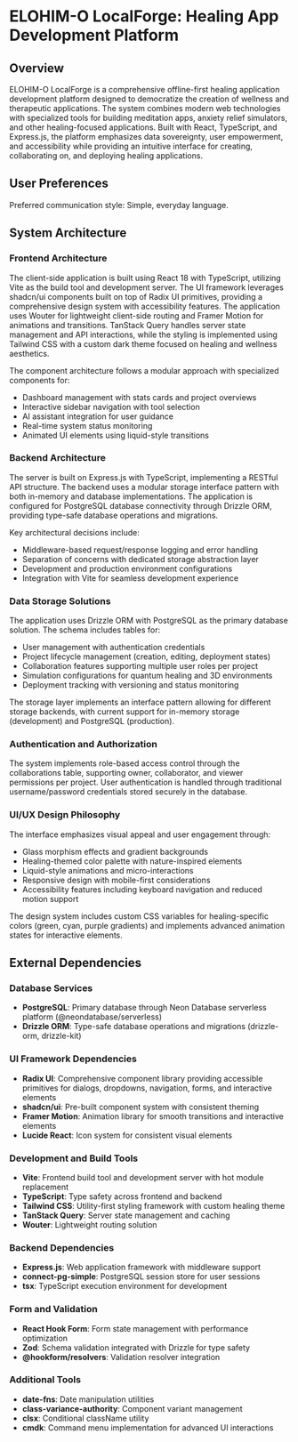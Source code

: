 # ELOHIM-O LocalForge: Healing App Development Platform

## Overview

ELOHIM-O LocalForge is a comprehensive offline-first healing application development platform designed to democratize the creation of wellness and therapeutic applications. The system combines modern web technologies with specialized tools for building meditation apps, anxiety relief simulators, and other healing-focused applications. Built with React, TypeScript, and Express.js, the platform emphasizes data sovereignty, user empowerment, and accessibility while providing an intuitive interface for creating, collaborating on, and deploying healing applications.

## User Preferences

Preferred communication style: Simple, everyday language.

## System Architecture

### Frontend Architecture
The client-side application is built using React 18 with TypeScript, utilizing Vite as the build tool and development server. The UI framework leverages shadcn/ui components built on top of Radix UI primitives, providing a comprehensive design system with accessibility features. The application uses Wouter for lightweight client-side routing and Framer Motion for animations and transitions. TanStack Query handles server state management and API interactions, while the styling is implemented using Tailwind CSS with a custom dark theme focused on healing and wellness aesthetics.

The component architecture follows a modular approach with specialized components for:
- Dashboard management with stats cards and project overviews
- Interactive sidebar navigation with tool selection
- AI assistant integration for user guidance
- Real-time system status monitoring
- Animated UI elements using liquid-style transitions

### Backend Architecture
The server is built on Express.js with TypeScript, implementing a RESTful API structure. The backend uses a modular storage interface pattern with both in-memory and database implementations. The application is configured for PostgreSQL database connectivity through Drizzle ORM, providing type-safe database operations and migrations.

Key architectural decisions include:
- Middleware-based request/response logging and error handling
- Separation of concerns with dedicated storage abstraction layer
- Development and production environment configurations
- Integration with Vite for seamless development experience

### Data Storage Solutions
The application uses Drizzle ORM with PostgreSQL as the primary database solution. The schema includes tables for:
- User management with authentication credentials
- Project lifecycle management (creation, editing, deployment states)  
- Collaboration features supporting multiple user roles per project
- Simulation configurations for quantum healing and 3D environments
- Deployment tracking with versioning and status monitoring

The storage layer implements an interface pattern allowing for different storage backends, with current support for in-memory storage (development) and PostgreSQL (production).

### Authentication and Authorization
The system implements role-based access control through the collaborations table, supporting owner, collaborator, and viewer permissions per project. User authentication is handled through traditional username/password credentials stored securely in the database.

### UI/UX Design Philosophy
The interface emphasizes visual appeal and user engagement through:
- Glass morphism effects and gradient backgrounds
- Healing-themed color palette with nature-inspired elements
- Liquid-style animations and micro-interactions
- Responsive design with mobile-first considerations
- Accessibility features including keyboard navigation and reduced motion support

The design system includes custom CSS variables for healing-specific colors (green, cyan, purple gradients) and implements advanced animation states for interactive elements.

## External Dependencies

### Database Services
- **PostgreSQL**: Primary database through Neon Database serverless platform (@neondatabase/serverless)
- **Drizzle ORM**: Type-safe database operations and migrations (drizzle-orm, drizzle-kit)

### UI Framework Dependencies
- **Radix UI**: Comprehensive component library providing accessible primitives for dialogs, dropdowns, navigation, forms, and interactive elements
- **shadcn/ui**: Pre-built component system with consistent theming
- **Framer Motion**: Animation library for smooth transitions and interactive elements
- **Lucide React**: Icon system for consistent visual elements

### Development and Build Tools
- **Vite**: Frontend build tool and development server with hot module replacement
- **TypeScript**: Type safety across frontend and backend
- **Tailwind CSS**: Utility-first styling framework with custom healing theme
- **TanStack Query**: Server state management and caching
- **Wouter**: Lightweight routing solution

### Backend Dependencies
- **Express.js**: Web application framework with middleware support
- **connect-pg-simple**: PostgreSQL session store for user sessions
- **tsx**: TypeScript execution environment for development

### Form and Validation
- **React Hook Form**: Form state management with performance optimization
- **Zod**: Schema validation integrated with Drizzle for type safety
- **@hookform/resolvers**: Validation resolver integration

### Additional Tools
- **date-fns**: Date manipulation utilities
- **class-variance-authority**: Component variant management
- **clsx**: Conditional className utility
- **cmdk**: Command menu implementation for advanced UI interactions